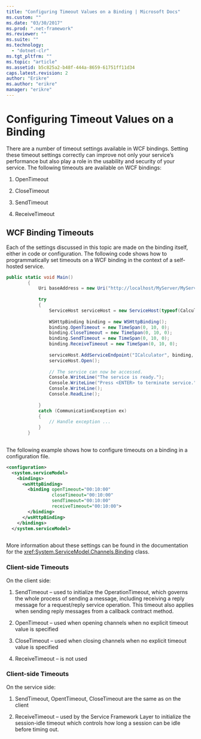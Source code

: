 ```yaml
---
title: "Configuring Timeout Values on a Binding | Microsoft Docs"
ms.custom: ""
ms.date: "03/30/2017"
ms.prod: ".net-framework"
ms.reviewer: ""
ms.suite: ""
ms.technology: 
  - "dotnet-clr"
ms.tgt_pltfrm: ""
ms.topic: "article"
ms.assetid: b5c825a2-b48f-444a-8659-61751ff11d34
caps.latest.revision: 2
author: "Erikre"
ms.author: "erikre"
manager: "erikre"
---
```

# Configuring Timeout Values on a Binding
There are a number of timeout settings available in WCF bindings. Setting these timeout settings correctly can improve not only your service’s performance but also play a role in the usability and security of your service. The following timeouts are available on WCF bindings:  
  
1.  OpenTimeout  
  
2.  CloseTimeout  
  
3.  SendTimeout  
  
4.  ReceiveTimeout  
  
## WCF Binding Timeouts  
 Each of the settings discussed in this topic are made on the binding itself, either in code or configuration. The following code shows how to programmatically set timeouts on a WCF binding in the context of a self-hosted service.  
  
```csharp  
public static void Main()  
        {  
            Uri baseAddress = new Uri("http://localhost/MyServer/MyService");  
  
            try  
            {  
                ServiceHost serviceHost = new ServiceHost(typeof(CalculatorService));  
  
                WSHttpBinding binding = new WSHttpBinding();  
                binding.OpenTimeout = new TimeSpan(0, 10, 0);  
                binding.CloseTimeout = new TimeSpan(0, 10, 0);  
                binding.SendTimeout = new TimeSpan(0, 10, 0);  
                binding.ReceiveTimeout = new TimeSpan(0, 10, 0);  
  
                serviceHost.AddServiceEndpoint("ICalculator", binding, baseAddress);  
                serviceHost.Open();  
  
                // The service can now be accessed.  
                Console.WriteLine("The service is ready.");  
                Console.WriteLine("Press <ENTER> to terminate service.");  
                Console.WriteLine();  
                Console.ReadLine();  
  
            }  
            catch (CommunicationException ex)  
            {  
                // Handle exception ...  
            }  
        }  
  
```  
  
 The following example shows how to configure timeouts on a binding in a configuration file.  
  
```xml  
<configuration>  
  <system.serviceModel>  
    <bindings>  
      <wsHttpBinding>  
        <binding openTimeout="00:10:00"   
                 closeTimeout="00:10:00"   
                 sendTimeout="00:10:00"   
                 receiveTimeout="00:10:00">  
        </binding>  
      </wsHttpBinding>  
    </bindings>  
  </system.serviceModel>  
  
```  
  
 More information about these settings can be found in the documentation for the <xref:System.ServiceModel.Channels.Binding> class.  
  
### Client-side Timeouts  
 On the client side:  
  
1.  SendTimeout – used to initialize the OperationTimeout, which governs the whole process of sending a message, including receiving a reply message for a request/reply service operation. This timeout also applies when sending reply messages from a callback contract method.  
  
2.  OpenTimeout – used when opening channels when no explicit timeout value is specified  
  
3.  CloseTimeout – used when closing channels when no explicit timeout value is specified  
  
4.  ReceiveTimeout – is not used  
  
### Client-side Timeouts  
 On the service side:  
  
1.  SendTimeout, OpentTimeout, CloseTimeout are the same as on the client  
  
2.  ReceiveTimeout – used by the Service Framework Layer to initialize the session-idle timeout which controls how long a session can be idle before timing out.